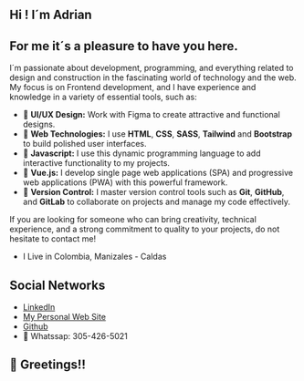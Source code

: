 ## Hi ! I´m Adrian

## For me it´s a pleasure to have you here.

I´m passionate about development, programming, and everything related to design and construction in the fascinating world of technology and the web. My focus is on Frontend development, and I have experience and knowledge in a variety of essential tools, such as:

- 🎨 **UI/UX Design:** Work with Figma to create attractive and functional designs.
- 🚀 **Web Technologies:** I use **HTML**, **CSS**, **SASS**, **Tailwind** and **Bootstrap** to build polished user interfaces.
- :page_with_curl: **Javascript:** I use this dynamic programming language to add interactive functionality to my projects.
- :dart: **Vue.js:** I develop single page web applications (SPA) and progressive web applications (PWA) with this powerful framework.
- 🔗 **Version Control:** I master version control tools such as **Git**, **GitHub**, and **GitLab** to collaborate on projects and manage my code effectively.

If you are looking for someone who can bring creativity, technical experience, and a strong commitment to quality to your projects, do not hesitate to contact me!

- I Live in Colombia, Manizales - Caldas
  
## Social Networks
  - [LinkedIn](https://www.linkedin.com/in/adrian-ospina/)
  - [My Personal Web Site](https://mywebsite-dev.netlify.app)
  - [Github](https://github.com/Adrian97G)
  - 📱 Whatssap: 305-426-5021

## :wave: Greetings!!

